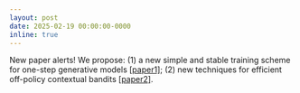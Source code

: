 ```yaml
---
layout: post
date: 2025-02-19 00:00:00-0000
inline: true
---
```


New paper alerts! We propose:
(1) a new simple and stable training scheme for one-step generative models [[paper1]](https://arxiv.org/abs/2502.09609); 
(2) new techniques for efficient off-policy contextual bandits [[paper2]](https://arxiv.org/abs/2502.10826).
